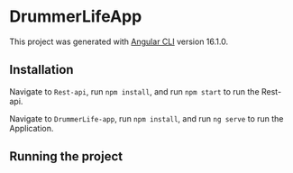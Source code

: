 # DrummerLifeApp

This project was generated with [Angular CLI](https://github.com/angular/angular-cli) version 16.1.0.

## Installation

Navigate to `Rest-api`, run `npm install`, and run `npm start` to run the Rest-api.

Navigate to `DrummerLife-app`, run `npm install`, and run `ng serve` to run the Application.

## Running the project

